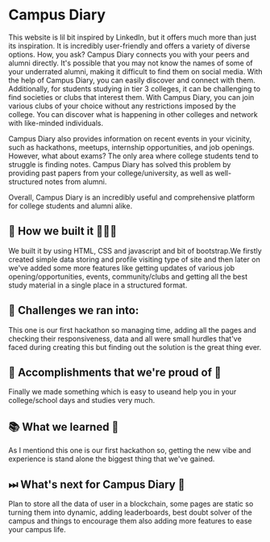 # Campus Diary

This website is lil bit inspired by LinkedIn, but it offers much more than just its inspiration. It is incredibly user-friendly and offers a variety of diverse options. How, you ask? Campus Diary connects you with your peers and alumni directly. It's possible that you may not know the names of some of your underrated alumni, making it difficult to find them on social media. With the help of Campus Diary, you can easily discover and connect with them. Additionally, for students studying in tier 3 colleges, it can be challenging to find societies or clubs that interest them. With Campus Diary, you can join various clubs of your choice without any restrictions imposed by the college. You can discover what is happening in other colleges and network with like-minded individuals.

Campus Diary also provides information on recent events in your vicinity, such as hackathons, meetups, internship opportunities, and job openings. However, what about exams? The only area where college students tend to struggle is finding notes. Campus Diary has solved this problem by providing past papers from your college/university, as well as well-structured notes from alumni.

Overall, Campus Diary is an incredibly useful and comprehensive platform for college students and alumni alike.

## 🔧 How we built it 👩🏻‍💻

We built it by using HTML, CSS and javascript and bit of bootstrap.We firstly created simple data storing and profile visiting type of site and then later on we've added some more features like getting updates of various job opening/opportunities, events, community/clubs and getting all the best study material in a single place in a structured format.

## 💪 Challenges we ran into:

This one is our first hackathon so managing time, adding all the pages and checking their responsiveness, data and all were small hurdles that've faced during creating this but finding out the solution is the great thing ever.

## 📌 Accomplishments that we're proud of 📣
   
Finally we made something which is easy to useand help you in your college/school days and studies very much.

## 📚 What we learned 👀

As I mentiond this one is our first hackathon so, getting the new vibe and experience is stand alone the biggest thing that we've gained.

## ⏭  What's next for Campus Diary 📑

Plan to store all the data of user in a blockchain, some pages are static so turning them into dynamic, adding leaderboards, best doubt solver of the campus and things to encourage them also adding more features to ease your campus life.
